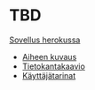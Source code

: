 # TBD

[Sovellus herokussa](https://findarkside-tsoha20.herokuapp.com/features/)

* [Aiheen kuvaus](/dokumentaatio/kuvaus.md)
* [Tietokantakaavio](/dokumentaatio/tietokanta.png)
* [Käyttäjätarinat](/dokumentaatio/käyttäjätarinat.md)
